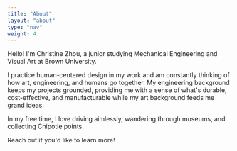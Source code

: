 ```yaml
---
title: "About"
layout: "about"
type: "nav"
weight: 4
---
```


Hello! I'm Christine Zhou, a junior studying Mechanical Engineering and Visual Art at Brown University.

I practice human-centered design in my work and am constantly thinking of how art, engineering, and humans go together. My engineering background keeps my projects grounded, providing me with a sense of what's durable, cost-effective, and manufacturable while my art background feeds me grand ideas.

In my free time, I love driving aimlessly, wandering through museums, and collecting Chipotle points.

Reach out if you'd like to learn more!
